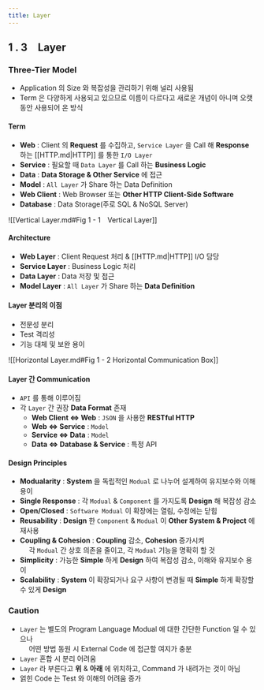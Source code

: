 ```yaml
---
title: Layer
---
```


## 1 . 3 Layer

### Three-Tier Model

- Application 의 Size 와 복잡성을 관리하기 위해 널리 사용됨
- Term 은 다양하게 사용되고 있으므로 이름이 다르다고 새로운 개념이 아니며 오랫동안 사용되어 온 방식

#### Term

- **Web** : Client 의 **Request** 를 수집하고, `Service Layer` 을 Call 해 **Response** 하는 [[HTTP.md|HTTP]] 를 통한 `I/O Layer`
- **Service** : 필요할 때 `Data Layer` 를 Call 하는 **Business Logic**
- **Data** : **Data Storage & Other Service** 에 접근
- **Model** : `All Layer` 가 Share 하는 Data Definition
- **Web Client** : Web Browser 또는 **Other HTTP Client-Side Software**
- **Database** : Data Storage(주로 SQL & NoSQL Server)

![[Vertical Layer.md#Fig 1 - 1 Vertical Layer]]

#### Architecture

- **Web Layer** : Client Request 처리 & [[HTTP.md|HTTP]] I/O 담당
- **Service Layer** : Business Logic 처리
- **Data Layer** : Data 저장 및 접근
- **Model Layer** : `All Layer` 가 Share 하는 **Data Definition**

#### Layer 분리의 이점

- 전문성 분리
- Test 격리성
- 기능 대체 및 보완 용이

![[Horizontal Layer.md#Fig 1 - 2 Horizontal Communication Box]]

#### Layer 간 Communication

<ul>
  <li><code>API</code> 를 통해 이루어짐</li>
  <li>각 <code>Layer</code> 간 권장 <b>Data Format</b> 존재
    <ul>
      <li><b>Web Client &hArr; Web</b> : <code>JSON</code> 을 사용한 <b>RESTful HTTP</b></li>
      <li><b>Web &hArr; Service</b> : <code>Model</code></li>
      <li><b>Service &hArr; Data</b> : <code>Model</code></li>
      <li><b>Data &hArr; Database & Service</b> : 특정 API</li>
    </ul>
  </li>
</ul>

#### Design Principles

- **Modualarity** : **System** 을 독립적인 `Modual` 로 나누어 설계하여 유지보수와 이해 용이
- **Single Response** : 각 `Modual` & `Component` 를 가지도록 **Design** 해 복잡성 감소
- **Open/Closed** : `Software Modual` 이 확장에는 열림, 수정에는 닫힘
- **Reusability** : **Design** 한 `Component` & `Modual` 이 **Other System & Project** 에 재사용
- **Coupling & Cohesion** : **Coupling** 감소, **Cohesion** 증가시켜<br> &emsp; 각 `Modual` 간 상호 의존을 줄이고, 각 `Modual` 기능을 명확히 할 것
- **Simplicity** : 가능한 **Simple** 하게 **Design** 하여 복잡성 감소, 이해와 유지보수 용이
- **Scalability** : **System** 이 확장되거나 요구 사항이 변경될 때 **Simple** 하게 확장할 수 있게 **Design**

### Caution

- `Layer` 는 별도의 Program Language Modual 에 대한 간단한 Function 일 수 있으나<br> &emsp; 어떤 방법 동원 시 External Code 에 접근할 여지가 충분
- `Layer` 혼합 시 분리 어려움
- `Layer` 라 부른다고 **위** & **아래** 에 위치하고, Command 가 내려가는 것이 아님
- 얽힌 Code 는 Test 와 이해의 어려움 증가

[^problem]: 문제를 해결하기 위해 시도한 새로운 문제를 일으킨다
